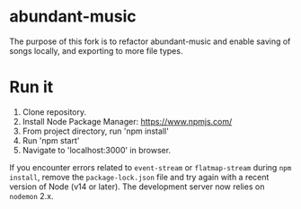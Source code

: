 # abundant-music

The purpose of this fork is to refactor abundant-music and enable saving of songs locally, and exporting to more file types.

# Run it

1. Clone repository.
2. Install Node Package Manager: https://www.npmjs.com/
3. From project directory, run 'npm install'
4. Run 'npm start'
5. Navigate to 'localhost:3000' in browser.

If you encounter errors related to `event-stream` or `flatmap-stream` during
`npm install`, remove the `package-lock.json` file and try again with a recent
version of Node (v14 or later). The development server now relies on
`nodemon` 2.x.
